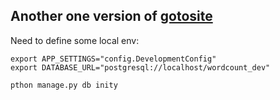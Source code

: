 ## Another one version of [gotosite](https://goto.msk.ru/)

Need to define some local env:
```
export APP_SETTINGS="config.DevelopmentConfig"
export DATABASE_URL="postgresql://localhost/wordcount_dev"

pthon manage.py db inity

```


